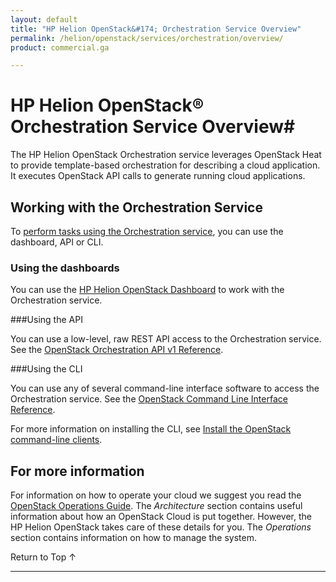```yaml
---
layout: default
title: "HP Helion OpenStack&#174; Orchestration Service Overview"
permalink: /helion/openstack/services/orchestration/overview/
product: commercial.ga

---
```

<!--PUBLISHED-->

<script>

function PageRefresh {
onLoad="window.refresh"
}

PageRefresh();

</script>

<!--
<p style="font-size: small;"> <a href="/helion/openstack/services/object/overview/">&#9664; PREV</a> | <a href="/helion/openstack/services/overview/">&#9650; UP</a> | <a href="/helion/openstack/services/reporting/overview/"> NEXT &#9654</a> </p>
-->

# HP Helion OpenStack&#174; Orchestration Service Overview#

<!-- modeled after HP Cloud Networking Getting Started (network.getting.started.md) -->

The HP Helion OpenStack Orchestration service leverages OpenStack Heat to provide template-based orchestration for describing a cloud application. It executes OpenStack API calls to generate running cloud applications.  

## Working with the Orchestration Service

To [perform tasks using the Orchestration service](#howto), you can use the dashboard, API or CLI.

### Using the dashboards<a name="UI"></a>

You can use the [HP Helion OpenStack Dashboard](/helion/openstack/dashboard/how-works/) to work with the Orchestration service.

###Using the API<a name="API"></a>
 
You can use a low-level, raw REST API access to the Orchestration service. See the [OpenStack Orchestration API v1 Reference](http://developer.openstack.org/api-ref-orchestration-v1.html).

###Using the CLI<a name="cli"></a>

You can use any of several command-line interface software to access the Orchestration service. See the [OpenStack Command Line Interface Reference](http://docs.openstack.org/cli-reference/content/heatclient_commands.html).

For more information on installing the CLI, see [Install the OpenStack command-line clients](http://docs.openstack.org/user-guide/content/install_clients.html).

<!-- 
## How To's with the HP Helion Orchestration Service ## {#howto}

Taken from http://docs.openstack.org/user-guide/content/heatclient_commands.html 

The following lists of tasks can be performed by a user or administrator through the [HP Helion OpenStack Dashboard](/helion/openstack/dashboard/how-works/), the OpenStack [CLI](http://docs.openstack.org/cli-reference/content/heatclient_commands.html) or OpenStack [API](http://developer.openstack.org/api-ref-orchestration-v1.html).

### Working with stacks ###

The Orchestration service allows users to work with stacks, which are a mechanism of using built-in stack definitions for specific resource types. This option allows you to perform the following functions:

- **Create and delete stacks** -- Create or delete stacks.
- **Resume a stack** -- Resume the operation of stacks.
- **Suspend A stack** -- Suspend the operation of stacks.
- **List a user's stacks** -- View a list of stacks for a specific user.
- **Describe a stack** -- View information on stacks.
- **List events for a stack** -- List system events for stacks.
- **Update a stack** -- Configure stacks.
- **Get the template for the specified stack** -- View the template used to create a stack.
- **Validate a template with parameters** -- Validate a stack template.
- **Show list of resources belonging to a stack** -- List infrastructure resources associated with a stack.
- **List resource metadata** -- Show a list of meta data associated with infrastructure resources.
- **Describe the resource** -- Show details of an infrastructure resource.
-->
## For more information ##

For information on how to operate your cloud we suggest you read the [OpenStack Operations Guide](http://docs.openstack.org/ops/). The *Architecture* section contains useful information about how an OpenStack Cloud is put together. However, the HP Helion OpenStack takes care of these details for you. The *Operations* section contains information on how to manage the system.

 <a href="#top" style="padding:14px 0px 14px 0px; text-decoration: none;"> Return to Top &#8593; </a>

----

